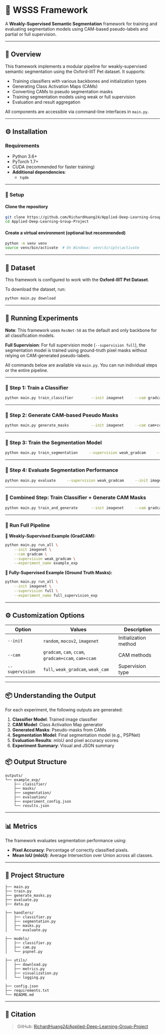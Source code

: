 # 🐾 WSSS Framework

A **Weakly-Supervised Semantic Segmentation** framework for training and evaluating segmentation models using CAM-based pseudo-labels and partial or full supervision.

---

## 📌 Overview

This framework implements a modular pipeline for weakly-supervised semantic segmentation using the Oxford-IIIT Pet dataset. It supports:
- Training classifiers with various backbones and initialization types
- Generating Class Activation Maps (CAMs)
- Converting CAMs to pseudo segmentation masks
- Training segmentation models using weak or full supervision
- Evaluation and result aggregation

All components are accessible via command-line interfaces in `main.py`.

---

## ⚙️ Installation

### Requirements

- Python 3.6+
- PyTorch 1.7+
- CUDA (recommended for faster training)
- **Additional dependencies**:  
  - `tqdm`  

---

### 🔧 Setup

#### Clone the repository

```bash
git clone https://github.com/RichardHuang24/Applied-Deep-Learning-Group-Project.git
cd Applied-Deep-Learning-Group-Project
```

#### Create a virtual environment (optional but recommended)

```bash
python -m venv venv
source venv/bin/activate  # On Windows: venv\Scripts\activate
```

---

## 📁 Dataset

This framework is configured to work with the **Oxford-IIIT Pet Dataset**.

To download the dataset, run:

```bash
python main.py download
```

---

## 🚀 Running Experiments

**Note**: This framework uses `ResNet-50` as the default and only backbone for all classification models.

**Full Supervision**: For full supervision mode (`--supervision full`), the segmentation model is trained using ground-truth pixel masks without relying on CAM-generated pseudo-labels.

All commands below are available via `main.py`. You can run individual steps or the entire pipeline.

---

### 🔹 Step 1: Train a Classifier

```bash
python main.py train_classifier        --init imagenet     --cam gradcam     --experiment_name example_exp
```

---

### 🔹 Step 2: Generate CAM-based Pseudo Masks

```bash
python main.py generate_masks          --init imagenet     --cam cam+ccam       --experiment_name example_exp
```

---

### 🔹 Step 3: Train the Segmentation Model

```bash
python main.py train_segmentation     --supervision weak_gradcam     --init imagenet     --cam gradcam     --experiment_name example_exp
```

---

### 🔹 Step 4: Evaluate Segmentation Performance

```bash
python main.py evaluate     --supervision weak_gradcam     --init imagenet     --cam gradcam     --experiment_name example_exp
```

---

### 🔹 Combined Step: Train Classifier + Generate CAM Masks

```bash
python main.py train_and_generate      --init imagenet     --cam gradcam+ccam     --experiment_name example_exp
```

---

### 🔹 Run Full Pipeline

**🔸 Weakly-Supervised Example (GradCAM):**
```bash
python main.py run_all \
    --init imagenet \
    --cam gradcam \
    --supervision weak_gradcam \
    --experiment_name example_exp
```

**🔸 Fully-Supervised Example (Ground Truth Masks):**
```bash
python main.py run_all \
    --init imagenet \
    --supervision full \
    --experiment_name full_supervision_exp
```


---

## ⚙️ Customization Options

| Option         | Values                                             | Description                      |
|----------------|-----------------------------------------------------|----------------------------------|
| `--init`       | `random`, `mocov2`, `imagenet`                     | Initialization method            |
| `--cam`        | `gradcam`, `cam`, `ccam`, `gradcam+ccam`, `cam+ccam` | CAM methods                      |
| `--supervision`| `full`, `weak_gradcam`, `weak_cam`                 | Supervision type                 |

---

## 📦 Understanding the Output

For each experiment, the following outputs are generated:

1. **Classifier Model**: Trained image classifier
2. **CAM Model**: Class Activation Map generator
3. **Generated Masks**: Pseudo-masks from CAMs
4. **Segmentation Model**: Final segmentation model (e.g., PSPNet)
5. **Evaluation Results**: mIoU and pixel accuracy scores
6. **Experiment Summary**: Visual and JSON summary

## 📦 Output Structure

```
outputs/
└── example_exp/
    ├── classifier/
    ├── masks/
    ├── segmentation/
    ├── evaluation/
    ├── experiment_config.json
    └── results.json
```

---

## 📊 Metrics

The framework evaluates segmentation performance using:

- **Pixel Accuracy**: Percentage of correctly classified pixels.
- **Mean IoU (mIoU)**: Average Intersection over Union across all classes.


---

## 📂 Project Structure

```
├── main.py
├── train.py
├── generate_masks.py
├── evaluate.py
├── data.py

├── handlers/
│   ├── classifier.py
│   ├── segmentation.py
│   ├── masks.py
│   └── evaluate.py

├── models/
│   ├── classifier.py
│   ├── cam.py
│   └── pspnet.py

├── utils/
│   ├── download.py
│   ├── metrics.py
│   ├── visualization.py
│   └── logging.py

├── config.json
├── requirements.txt
└── README.md
```


---

## 📜 Citation

> GitHub: [RichardHuang24/Applied-Deep-Learning-Group-Project](https://github.com/RichardHuang24/Applied-Deep-Learning-Group-Project)

